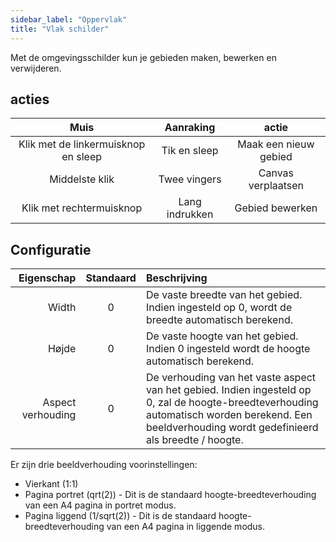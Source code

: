 ```yaml
---
sidebar_label: "Oppervlak"
title: "Vlak schilder"
---
```


Met de omgevingsschilder kun je gebieden maken, bewerken en verwijderen.

## acties

|                Muis                 |   Aanraking    |         actie         |
|:-----------------------------------:|:--------------:|:---------------------:|
| Klik met de linkermuisknop en sleep |  Tik en sleep  | Maak een nieuw gebied |
|           Middelste klik            |  Twee vingers  |  Canvas verplaatsen   |
|      Klik met rechtermuisknop       | Lang indrukken |    Gebied bewerken    |

## Configuratie

|        Eigenschap | Standaard | Beschrijving                                                                                                                                                                                        |
| -----------------:|:---------:|:--------------------------------------------------------------------------------------------------------------------------------------------------------------------------------------------------- |
|             Width |     0     | De vaste breedte van het gebied. Indien ingesteld op 0, wordt de breedte automatisch berekend.                                                                                                      |
|             Højde |     0     | De vaste hoogte van het gebied. Indien 0 ingesteld wordt de hoogte automatisch berekend.                                                                                                            |
| Aspect verhouding |     0     | De verhouding van het vaste aspect van het gebied. Indien ingesteld op 0, zal de hoogte-breedteverhouding automatisch worden berekend. Een beeldverhouding wordt gedefinieerd als breedte / hoogte. |

Er zijn drie beeldverhouding voorinstellingen:

* Vierkant (1:1)
* Pagina portret (qrt(2)) - Dit is de standaard hoogte-breedteverhouding van een A4 pagina in portret modus.
* Pagina liggend (1/sqrt(2)) - Dit is de standaard hoogte-breedteverhouding van een A4 pagina in liggende modus.
